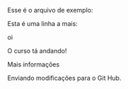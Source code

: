 Esse é o arquivo de exemplo:

Esta é uma linha a mais:

oi


O curso tá andando!

Mais informações

Enviando modificações para o Git Hub.
